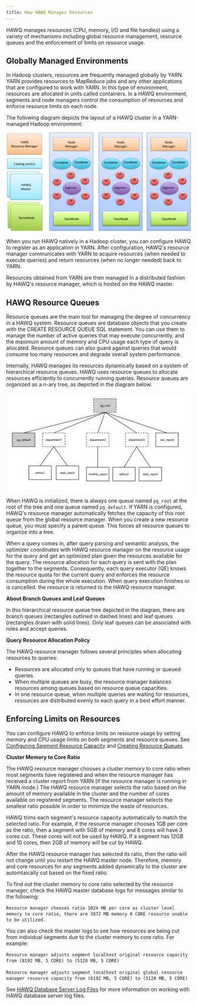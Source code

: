 ```yaml
---
title: How HAWQ Manages Resources
---
```


<!--
Licensed to the Apache Software Foundation (ASF) under one
or more contributor license agreements.  See the NOTICE file
distributed with this work for additional information
regarding copyright ownership.  The ASF licenses this file
to you under the Apache License, Version 2.0 (the
"License"); you may not use this file except in compliance
with the License.  You may obtain a copy of the License at

  http://www.apache.org/licenses/LICENSE-2.0

Unless required by applicable law or agreed to in writing,
software distributed under the License is distributed on an
"AS IS" BASIS, WITHOUT WARRANTIES OR CONDITIONS OF ANY
KIND, either express or implied.  See the License for the
specific language governing permissions and limitations
under the License.
-->

HAWQ manages resources (CPU, memory, I/O and file handles) using a variety of mechanisms including global resource management, resource queues and the enforcement of limits on resource usage.

## Globally Managed Environments<a id="global-env"></a>

In Hadoop clusters, resources are frequently managed globally by YARN. YARN provides resources to MapReduce jobs and any other applications that are configured to work with YARN. In this type of environment, resources are allocated in units called containers. In a HAWQ environment, segments and node managers control the consumption of resources and enforce resource limits on each node.

The following diagram depicts the layout of a HAWQ cluster in a YARN-managed Hadoop environment:

![](../images/hawq_high_level_architecture.png)

When you run HAWQ natively in a Hadoop cluster, you can configure HAWQ to register as an application in YARN. After configuration, HAWQ's resource manager communicates with YARN to acquire resources \(when needed to execute queries\) and return resources \(when no longer needed\) back to YARN.

Resources obtained from YARN are then managed in a distributed fashion by HAWQ's resource manager, which is hosted on the HAWQ master.

## HAWQ Resource Queues <a id="section_w4f_vx4_15"></a>

Resource queues are the main tool for managing the degree of concurrency in a HAWQ system. Resource queues are database objects that you create with the CREATE RESOURCE QUEUE SQL statement. You can use them to manage the number of active queries that may execute concurrently, and the maximum amount of memory and CPU usage each type of query is allocated. Resource queues can also guard against queries that would consume too many resources and degrade overall system performance.

Internally, HAWQ manages its resources dynamically based on a system of hierarchical resource queues. HAWQ uses resource queues to allocate resources efficiently to concurrently running queries. Resource queues are organized as a n-ary tree, as depicted in the diagram below.

![](../images/svg/hawq_resource_queues.svg)

When HAWQ is initialized, there is always one queue named `pg_root` at the root of the tree and one queue named `pg_default`. If YARN is configured, HAWQ's resource manager automatically fetches the capacity of this root queue from the global resource manager. When you create a new resource queue, you must specify a parent queue. This forces all resource queues to organize into a tree.

When a query comes in, after query parsing and semantic analysis, the optimizer coordinates with HAWQ resource manager on the resource usage for the query and get an optimized plan given the resources available for the query. The resource allocation for each query is sent with the plan together to the segments. Consequently, each query executor \(QE\) knows the resource quota for the current query and enforces the resource consumption during the whole execution. When query execution finishes or is cancelled. the resource is returned to the HAWQ resource manager.

**About Branch Queues and Leaf Queues**

In this hierarchical resource queue tree depicted in the diagram, there are branch queues \(rectangles outlined in dashed lines\) and leaf queues \(rectangles drawn with solid lines\). Only leaf queues can be associated with roles and accept queries.

**Query Resource Allocation Policy**

The HAWQ resource manager follows several principles when allocating resources to queries:

-   Resources are allocated only to queues that have running or queued queries.
-   When multiple queues are busy, the resource manager balances resources among queues based on resource queue capacities.
-   In one resource queue, when multiple queries are waiting for resources, resources are distributed evenly to each query in a best effort manner.

## Enforcing Limits on Resources

You can configure HAWQ to enforce limits on resource usage by setting memory and CPU usage limits on both segments and resource queues. See [Configuring Segment Resource Capacity](ConfigureResourceManagement.html) and [Creating Resource Queues](ResourceQueues/index.html).

**Cluster Memory to Core Ratio**

The HAWQ resource manager chooses a cluster memory to core ratio when most segments have registered and when the resource manager has received a cluster report from YARN \(if the resource manager is running in YARN mode.\) The HAWQ resource manager selects the ratio based on the amount of memory available in the cluster and the number of cores available on registered segments. The resource manager selects the smallest ratio possible in order to minimize the waste of resources.

HAWQ trims each segment's resource capacity automatically to match the selected ratio. For example, if the resource manager chooses 1GB per core as the ratio, then a segment with 5GB of memory and 8 cores will have 3 cores cut. These cores will not be used by HAWQ. If a segment has 12GB and 10 cores, then 2GB of memory will be cut by HAWQ.

After the HAWQ resource manager has selected its ratio, then the ratio will not change until you restart the HAWQ master node. Therefore, memory and core resources for any segments added dynamically to the cluster are automtaically cut based on the fixed ratio.

To find out the cluster memory to core ratio selected by the resource manager, check the HAWQ master database logs for messages similar to the following:

```
Resource manager chooses ratio 1024 MB per core as cluster level memory to core ratio, there are 3072 MB memory 0 CORE resource unable to be utilized.
```

You can also check the master logs to see how resources are being cut from individual segments due to the cluster memory to core ratio. For example:

```
Resource manager adjusts segment localhost original resource capacity from (8192 MB, 5 CORE) to (5120 MB, 5 CORE)

Resource manager adjusts segment localhost original global resource manager resource capacity from (8192 MB, 5 CORE) to (5120 MB, 5 CORE)
```

See [HAWQ Database Server Log Files](../admin/logfiles.html#topic28) for more information on working with HAWQ database server log files.

